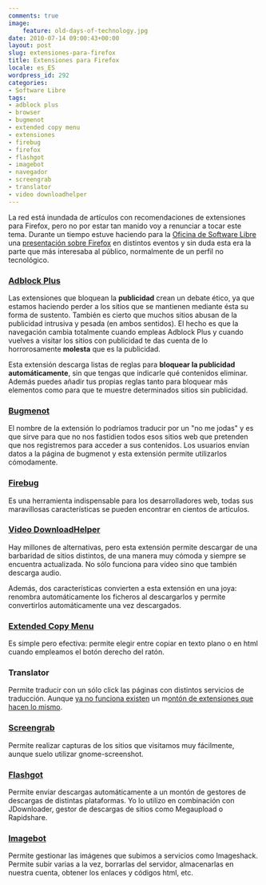 ```yaml
---
comments: true
image:
    feature: old-days-of-technology.jpg
date: 2010-07-14 09:00:43+00:00
layout: post
slug: extensiones-para-firefox
title: Extensiones para Firefox
locale: es_ES
wordpress_id: 292
categories:
- Software Libre
tags:
- adblock plus
- browser
- bugmenot
- extended copy menu
- extensiones
- firebug
- firefox
- flashgot
- imagebot
- navegador
- screengrab
- translator
- video downloadhelper
---
```


La red está inundada de artículos con recomendaciones de extensiones para Firefox, pero no por estar tan manido voy a renunciar a tocar este tema. Durante un tiempo estuve haciendo para la [Oficina de Software Libre](http://osl.ugr.es) una [presentación sobre Firefox](http://www.slideshare.net/jlpino/introduccin-a-firefox) en distintos eventos y sin duda esta era la parte que más interesaba al público, normalmente de un perfil no tecnológico.


### [Adblock Plus](https://addons.mozilla.org/es-ES/firefox/addon/1865/)


Las extensiones que bloquean la **publicidad** crean un debate ético, ya que estamos haciendo perder a los sitios que se mantienen mediante ésta su forma de sustento. También es cierto que muchos sitios abusan de la publicidad intrusiva y pesada (en ambos sentidos). El hecho es que la navegación cambia totalmente cuando empleas Adblock Plus y cuando vuelves a visitar los sitios con publicidad te das cuenta de lo horrorosamente **molesta** que es la publicidad.

Esta extensión descarga listas de reglas para **bloquear la publicidad automáticamente**, sin que tengas que indicarle qué contenidos eliminar. Además puedes añadir tus propias reglas tanto para bloquear más elementos como para que te muestre determinados sitios sin publicidad.


### [Bugmenot](https://addons.mozilla.org/es-ES/firefox/addon/6349/)


El nombre de la extensión lo podríamos traducir por un "no me jodas" y  es que sirve para que no nos fastidien todos esos sitios web que  pretenden que nos registremos para acceder a sus contenidos. Los  usuarios envían datos a la página de bugmenot y esta extensión permite  utilizarlos cómodamente.


### [Firebug](https://addons.mozilla.org/es-ES/firefox/addon/1843/)


Es una herramienta indispensable para los desarrolladores web, todas  sus maravillosas características se pueden encontrar en cientos de  artículos.


### [Video DownloadHelper](https://addons.mozilla.org/es-ES/firefox/addon/3006/)


Hay millones de alternativas, pero esta extensión permite descargar de una barbaridad de sitios distintos, de una manera muy cómoda y siempre se encuentra actualizada. No sólo funciona para vídeo sino que también descarga audio.

Además, dos características convierten a esta extensión en una joya: renombra automáticamente los ficheros al descargarlos y permite convertirlos automáticamente una vez descargados.


### [Extended Copy Menu](https://addons.mozilla.org/es-ES/firefox/addon/4554/)


Es simple pero efectiva: permite elegir entre copiar en texto plano o en html cuando empleamos el botón derecho del ratón.


### Translator


Permite traducir con un sólo click las páginas con distintos servicios de traducción. Aunque [ya no funciona existen](https://addons.mozilla.org/es-ES/firefox/addon/3361/) un m[ontón de extensiones que hacen lo mismo](https://addons.mozilla.org/es-ES/firefox/search/?q=translator&cat=all&lver=any&pid=1&sort=&pp=20&lup=&advanced=).


### [Screengrab](https://addons.mozilla.org/es-ES/firefox/addon/1146/)


Permite realizar capturas de los sitios que visitamos muy fácilmente, aunque suelo utilizar gnome-screenshot.


### [Flashgot](https://addons.mozilla.org/es-ES/firefox/addon/220/)


Permite enviar descargas automáticamente a un montón de gestores de descargas de distintas plataformas. Yo lo utilizo en combinación con JDownloader, gestor de descargas de sitios como Megaupload o Rapidshare.


### [Imagebot](https://addons.mozilla.org/es-ES/firefox/addon/1174/)


Permite gestionar las imágenes que subimos a servicios como Imageshack. Permite subir varias a la vez, borrarlas del servidor, almacenarlas en nuestra cuenta, obtener los enlaces y códigos html, etc.
